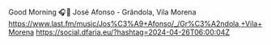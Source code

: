 Good Morning 🎧🎵 José Afonso - Grândola, Vila Morena  https://www.last.fm/music/Jos%C3%A9+Afonso/_/Gr%C3%A2ndola,+Vila+Morena https://social.dfaria.eu/?hashtag=2024-04-26T06:00:04Z